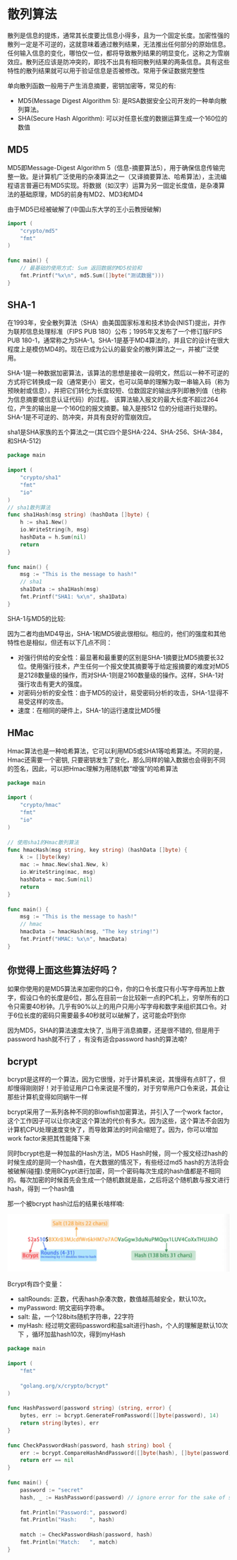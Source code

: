 # 散列算法

散列是信息的提炼，通常其长度要比信息小得多，且为一个固定长度。加密性强的散列一定是不可逆的，这就意味着通过散列结果，无法推出任何部分的原始信息。任何输入信息的变化，哪怕仅一位，都将导致散列结果的明显变化，这称之为雪崩效应。散列还应该是防冲突的，即找不出具有相同散列结果的两条信息。具有这些特性的散列结果就可以用于验证信息是否被修改。常用于保证数据完整性

单向散列函数一般用于产生消息摘要，密钥加密等，常见的有:
+ MD5(Message Digest Algorithm 5): 是RSA数据安全公司开发的一种单向散列算法。
+ SHA(Secure Hash Algorithm): 可以对任意长度的数据运算生成一个160位的数值

## MD5
MD5即Message-Digest Algorithm 5（信息-摘要算法5），用于确保信息传输完整一致。是计算机广泛使用的杂凑算法之一（又译摘要算法、哈希算法），主流编程语言普遍已有MD5实现。将数据（如汉字）运算为另一固定长度值，是杂凑算法的基础原理，MD5的前身有MD2、MD3和MD4

由于MD5已经被破解了(中国山东大学的王小云教授破解)

```go
import (
	"crypto/md5"
	"fmt"
)

func main() {
    // 最基础的使用方式: Sum 返回数据的MD5校验和
	fmt.Printf("%x\n", md5.Sum([]byte("测试数据")))
}
```

## SHA-1
在1993年，安全散列算法（SHA）由美国国家标准和技术协会(NIST)提出，并作为联邦信息处理标准（FIPS PUB 180）公布；1995年又发布了一个修订版FIPS PUB 180-1，通常称之为SHA-1。SHA-1是基于MD4算法的，并且它的设计在很大程度上是模仿MD4的。现在已成为公认的最安全的散列算法之一，并被广泛使用。

SHA-1是一种数据加密算法，该算法的思想是接收一段明文，然后以一种不可逆的方式将它转换成一段（通常更小）密文，也可以简单的理解为取一串输入码（称为预映射或信息），并把它们转化为长度较短、位数固定的输出序列即散列值（也称为信息摘要或信息认证代码）的过程。
该算法输入报文的最大长度不超过264位，产生的输出是一个160位的报文摘要。输入是按512 位的分组进行处理的。SHA-1是不可逆的、防冲突，并具有良好的雪崩效应。

sha1是SHA家族的五个算法之一(其它四个是SHA-224、SHA-256、SHA-384，和SHA-512)

```go
package main

import (
	"crypto/sha1"
	"fmt"
	"io"
)
// sha1散列算法
func sha1Hash(msg string) (hashData []byte) {
	h := sha1.New()
	io.WriteString(h, msg)
	hashData = h.Sum(nil)
	return
}

func main() {
	msg := "This is the message to hash!"
	// sha1
	sha1Data := sha1Hash(msg)
	fmt.Printf("SHA1: %x\n", sha1Data)
}
```

SHA-1与MD5的比较:

因为二者均由MD4导出，SHA-1和MD5彼此很相似。相应的，他们的强度和其他特性也是相似，但还有以下几点不同：

+ 对强行供给的安全性：最显著和最重要的区别是SHA-1摘要比MD5摘要长32 位。使用强行技术，产生任何一个报文使其摘要等于给定报摘要的难度对MD5是2128数量级的操作，而对SHA-1则是2160数量级的操作。这样，SHA-1对强行攻击有更大的强度。
+ 对密码分析的安全性：由于MD5的设计，易受密码分析的攻击，SHA-1显得不易受这样的攻击。
+ 速度：在相同的硬件上，SHA-1的运行速度比MD5慢

## HMac

Hmac算法也是一种哈希算法，它可以利用MD5或SHA1等哈希算法。不同的是，Hmac还需要一个密钥, 只要密钥发生了变化，那么同样的输入数据也会得到不同的签名，因此，可以把Hmac理解为用随机数“增强”的哈希算法

```go
package main

import (
	"crypto/hmac"
	"fmt"
	"io"
)

// 使用sha1的Hmac散列算法
func hmacHash(msg string, key string) (hashData []byte) {
	k := []byte(key)
	mac := hmac.New(sha1.New, k)
	io.WriteString(mac, msg)
	hashData = mac.Sum(nil)
	return
}

func main() {
	msg := "This is the message to hash!"
	// hmac
	hmacData := hmacHash(msg, "The key string!")
	fmt.Printf("HMAC: %x\n", hmacData)
}
```

## 你觉得上面这些算法好吗？
如果你使用的是MD5算法来加密你的口令，你的口令长度只有小写字母再加上数字，假设口令的长度是6位，那么在目前一台比较新一点的PC机上，穷举所有的口令只需要40秒钟。几乎有90%以上的用户只用小写字母和数字来组织其口令。对于6位长度的密码只需要最多40秒就可以破解了，这可能会吓到你

因为MD5，SHA的算法速度太快了, 当用于消息摘要，还是很不错的, 但是用于password hash就不行了
，有没有适合password hash的算法喃?

## bcrypt

bcrypt是这样的一个算法，因为它很慢，对于计算机来说，其慢得有点BT了，但却慢得刚刚好！对于验证用户口令来说是不慢的，对于穷举用户口令来说，其会让那些计算机变得如同蜗牛一样

bcrypt采用了一系列各种不同的Blowfish加密算法，并引入了一个work factor，这个工作因子可以让你决定这个算法的代价有多大。因为这些，这个算法不会因为计算机CPU处理速度变快了，而导致算法的时间会缩短了。因为，你可以增加work factor来把其性能降下来

同时bcrypt也是一种加盐的Hash方法，MD5 Hash时候，同一个报文经过hash的时候生成的是同一个hash值，在大数据的情况下，有些经过md5 hash的方法将会被破解(碰撞).使用BCrypt进行加密，同一个密码每次生成的hash值都是不相同的。每次加密的时候首先会生成一个随机数就是盐，之后将这个随机数与报文进行hash，得到 一个hash值

那一个被bcrypt hash过后的结果长啥样喃:

![bcrypt](../image/bcrypt.png)

Bcrypt有四个变量：

+ saltRounds: 正数，代表hash杂凑次数，数值越高越安全，默认10次。
+ myPassword: 明文密码字符串。
+ salt: 盐，一个128bits随机字符串，22字符
+ myHash: 经过明文密码password和盐salt进行hash，个人的理解是默认10次下 ，循环加盐hash10次，得到myHash

```go
package main

import (
    "fmt"

    "golang.org/x/crypto/bcrypt"
)

func HashPassword(password string) (string, error) {
    bytes, err := bcrypt.GenerateFromPassword([]byte(password), 14)
    return string(bytes), err
}

func CheckPasswordHash(password, hash string) bool {
    err := bcrypt.CompareHashAndPassword([]byte(hash), []byte(password))
    return err == nil
}

func main() {
    password := "secret"
    hash, _ := HashPassword(password) // ignore error for the sake of simplicity

    fmt.Println("Password:", password)
    fmt.Println("Hash:    ", hash)

    match := CheckPasswordHash(password, hash)
    fmt.Println("Match:   ", match)
}
```